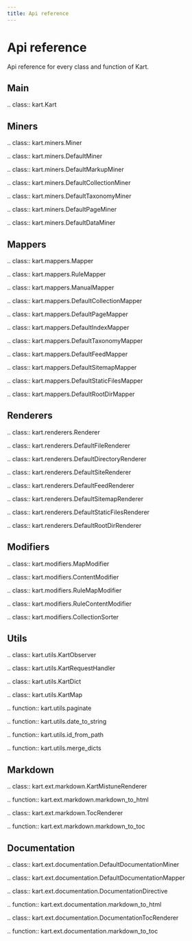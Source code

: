 ```yaml
---
title: Api reference
---
```

# Api reference

Api reference for every class and function of Kart.

## Main

.. class:: kart.Kart

## Miners

.. class:: kart.miners.Miner

.. class:: kart.miners.DefaultMiner

.. class:: kart.miners.DefaultMarkupMiner

.. class:: kart.miners.DefaultCollectionMiner

.. class:: kart.miners.DefaultTaxonomyMiner

.. class:: kart.miners.DefaultPageMiner

.. class:: kart.miners.DefaultDataMiner


## Mappers

.. class:: kart.mappers.Mapper

.. class:: kart.mappers.RuleMapper

.. class:: kart.mappers.ManualMapper

.. class:: kart.mappers.DefaultCollectionMapper

.. class:: kart.mappers.DefaultPageMapper

.. class:: kart.mappers.DefaultIndexMapper

.. class:: kart.mappers.DefaultTaxonomyMapper

.. class:: kart.mappers.DefaultFeedMapper

.. class:: kart.mappers.DefaultSitemapMapper

.. class:: kart.mappers.DefaultStaticFilesMapper

.. class:: kart.mappers.DefaultRootDirMapper


## Renderers

.. class:: kart.renderers.Renderer

.. class:: kart.renderers.DefaultFileRenderer

.. class:: kart.renderers.DefaultDirectoryRenderer

.. class:: kart.renderers.DefaultSiteRenderer

.. class:: kart.renderers.DefaultFeedRenderer

.. class:: kart.renderers.DefaultSitemapRenderer

.. class:: kart.renderers.DefaultStaticFilesRenderer

.. class:: kart.renderers.DefaultRootDirRenderer


## Modifiers

.. class:: kart.modifiers.MapModifier

.. class:: kart.modifiers.ContentModifier

.. class:: kart.modifiers.RuleMapModifier

.. class:: kart.modifiers.RuleContentModifier

.. class:: kart.modifiers.CollectionSorter


## Utils

.. class:: kart.utils.KartObserver

.. class:: kart.utils.KartRequestHandler

.. class:: kart.utils.KartDict

.. class:: kart.utils.KartMap

.. function:: kart.utils.paginate

.. function:: kart.utils.date_to_string

.. function:: kart.utils.id_from_path

.. function:: kart.utils.merge_dicts


## Markdown

.. class:: kart.ext.markdown.KartMistuneRenderer

.. function:: kart.ext.markdown.markdown_to_html

.. class:: kart.ext.markdown.TocRenderer

.. function:: kart.ext.markdown.markdown_to_toc


## Documentation

.. class:: kart.ext.documentation.DefaultDocumentationMiner

.. class:: kart.ext.documentation.DefaultDocumentationMapper

.. class:: kart.ext.documentation.DocumentationDirective

.. function:: kart.ext.documentation.markdown_to_html

.. class:: kart.ext.documentation.DocumentationTocRenderer

.. function:: kart.ext.documentation.markdown_to_toc
